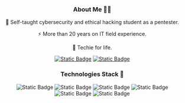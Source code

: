 <div align="center" dir="auto">
  
### About Me 👨‍💻

🔭 Self-taught cybersecurity and ethical hacking student as a pentester.

⚡ More than 20 years on IT field experience.

👾 Techie for life.
  
<a href="https://www.linkedin.com/in/e-r-b-g/" rel="nofollow">![Static Badge](https://img.shields.io/badge/linkedin-TesseGarasu-purple?logo=linkedin)</a>
<a href="https://app.hackthebox.com/profile/1343256" rel="nofollow">![Static Badge](https://img.shields.io/badge/hackthebox-TesseGarasu-purple?logo=hackthebox)</a>

### Technologies Stack 💾

![Static Badge](https://img.shields.io/badge/Python-Scripting-purple?logo=python)
![Static Badge](https://img.shields.io/badge/Bash-Scripting-purple?logo=gnubash)
![Static Badge](https://img.shields.io/badge/Windows-Terminal-purple?logo=windowsterminal)
![Static Badge](https://img.shields.io/badge/Microsoft-Azure-purple?logo=microsoftazure)
![Static Badge](https://img.shields.io/badge/Linux-purple?logo=linux)
![Static Badge](https://img.shields.io/badge/My-SQL-purple?logo=mysql)



</div>
<!--
**TesserGarasu/tessergarasu** is a ✨ _special_ ✨ repository because its `README.md` (this file) appears on your GitHub profile.

Here are some ideas to get you started:

- 🔭 I’m currently working on ...
- 🌱 I’m currently learning ...
- 👯 I’m looking to collaborate on ...
- 🤔 I’m looking for help with ...
- 💬 Ask me about ...
- 📫 How to reach me: ...
- 😄 Pronouns: ...
- ⚡ Fun fact: ...
-->
